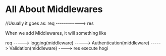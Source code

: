 # All About Middlewares

//Usually it goes as:
req ------------> res

When we add Middlewares, it will something like

req -----> logging(middleware) -----> Authentication(middleware) -----> Validation(middleware) ----> res execute hogi

